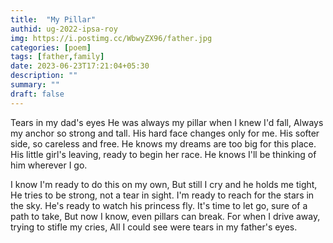 ```yaml
---
title:  "My Pillar"
authid: ug-2022-ipsa-roy
img: https://i.postimg.cc/WbwyZX96/father.jpg
categories: [poem]
tags: [father,family]
date: 2023-06-23T17:21:04+05:30
description: ""
summary: ""
draft: false
---
```


Tears in my dad's eyes 
He was always my pillar when I knew I'd fall,
Always my anchor so strong and tall.
His hard face changes only for me.<!--more-->
His softer side, so careless and free.
He knows my dreams are too big for this place.
His little girl's leaving, ready to begin her race.
He knows I'll be thinking of him wherever I go.

I know I'm ready to do this on my own,
But still I cry and he holds me tight,
He tries to be strong, not a tear in sight.
I'm ready to reach for the stars in the sky.
He's ready to watch his princess fly.
It's time to let go, sure of a path to take,
But now I know, even pillars can break.
For when I drive away, trying to stifle my cries,
All I could see were tears in my father's eyes.
